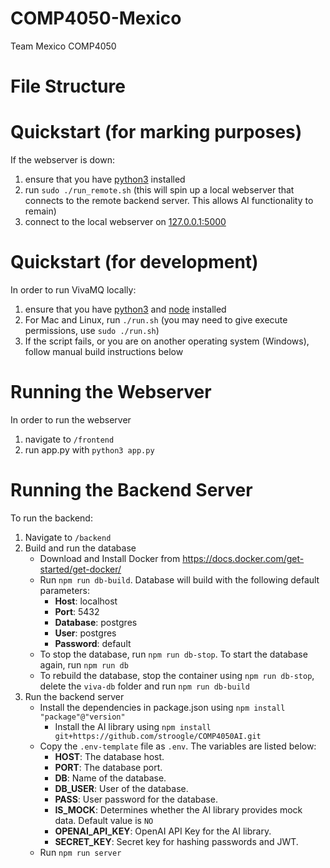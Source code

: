 # COMP4050-Mexico
Team Mexico COMP4050

# File Structure

# Quickstart (for marking purposes)
If the webserver is down:
1. ensure that you have [python3](https://www.python.org/downloads/) installed
2. run `sudo ./run_remote.sh` (this will spin up a local webserver that connects to the remote backend server. This allows AI functionality to remain)
3. connect to the local webserver on [127.0.0.1:5000](127.0.0.1:5000)

# Quickstart (for development)
In order to run VivaMQ locally:
1. ensure that you have [python3](https://www.python.org/downloads/) and [node](https://github.com/nvm-sh/nvm) installed
2. For Mac and Linux, run `./run.sh` (you may need to give execute permissions, use `sudo ./run.sh`)
3. If the script fails, or you are on another operating system (Windows), follow manual build instructions below

# Running the Webserver
In order to run the webserver
1. navigate to `/frontend`
2. run app.py with `python3 app.py`

# Running the Backend Server
To run the backend:
1. Navigate to `/backend`
2. Build and run the database
    - Download and Install Docker from https://docs.docker.com/get-started/get-docker/
    - Run `npm run db-build`. Database will build with the following default parameters:
        - **Host**: localhost
        - **Port**: 5432
        - **Database**: postgres
        - **User**: postgres
        - **Password**: default
    - To stop the database, run `npm run db-stop`. To start the database again, run `npm run db`
    - To rebuild the database, stop the container using `npm run db-stop`, delete the `viva-db` folder and run `npm run db-build`
3. Run the backend server
    - Install the dependencies in package.json using `npm install "package"@"version"`
        - Install the AI library using `npm install git+https://github.com/stroogle/COMP4050AI.git`
    - Copy the `.env-template` file as `.env`. The variables are listed below:
        - **HOST**: The database host.
        - **PORT**: The database port.
        - **DB**: Name of the database.
        - **DB_USER**: User of the database.
        - **PASS**: User password for the database.
        - **IS_MOCK**: Determines whether the AI library provides mock data. Default value is `NO`
        - **OPENAI_API_KEY**: OpenAI API Key for the AI library.
        - **SECRET_KEY**: Secret key for hashing passwords and JWT.
    - Run `npm run server`